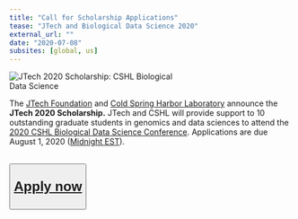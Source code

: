 ```yaml
---
title: "Call for Scholarship Applications"
tease: "JTech and Biological Data Science 2020"
external_url: ""
date: "2020-07-08"
subsites: [global, us]
---
```


<img src="/jxtx/cshl_jtech.png" class="float-right figure-img img-fluid rounded" style="max-width: 20rem;" alt="JTech 2020 Scholarship: CSHL Biological Data Science">

The [JTech Foundation](https://jxtxfoundation.org/donate) and [Cold Spring Harbor Laboratory](https://www.cshl.edu/) announce the **JTech 2020 Scholarship.** JTech and CSHL will provide support to 10 outstanding graduate students in genomics and data sciences to attend the [2020 CSHL Biological Data Science Conference](https://meetings.cshl.edu/meetings.aspx?meet=DATA&year=20). Applications are due August 1, 2020 ([Midnight EST](https://www.timeanddate.com/worldclock/fixedtime.html?msg=CSHL+JTech+Deadline&iso=20200801T00&p1=3705)).

<br />
<div class="text-center">
<button type="button" class="btn btn-secondary" style="font-size: x-large; font-weight: 600;">

[Apply now](https://forms.gle/RzNx1rUc6rqh2fYr8)

</button>
</div>

<br />
